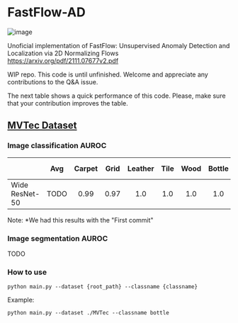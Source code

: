 # FastFlow-AD

![image](https://user-images.githubusercontent.com/37028633/157865763-105ae80a-ba4a-4bd0-8bd2-bf0ec392f865.png)



Unoficial implementation of FastFlow: Unsupervised Anomaly Detection and Localization via 2D Normalizing Flows 
https://arxiv.org/pdf/2111.07677v2.pdf

WIP repo. This code is until unfinished. 
Welcome and appreciate any contributions to the Q&A issue.

The next table shows a quick performance of this code. Please, make sure that your contribution improves the table.

## [MVTec Dataset](https://www.mvtec.com/company/research/datasets/mvtec-ad)


### Image classification AUROC

|                | Avg  | Carpet | Grid | Leather | Tile | Wood | Bottle | Cable | Capsule | Hazelnut | Metal Nut | Pill | Screw | Toothbrush | Transistor | Zipper |
| -------------- |:----:|:------:|:----:| :-----: |:----:|:----:|:------:|:-----:|:-------:|:--------:|:---------:|:----:|:-----:|:----------:|:----------:|:------:|
| Wide ResNet-50 | TODO |  0.99  | 0.97 |   1.0   | 1.0  | 1.0  |  1.0   | 0.95  |  0.80   |   0.99   |   0.97    | 0.95 | 0.99  |    0.86    |    0.88    |  1.0   |

Note: *We had this results with the "First commit"

### Image segmentation AUROC

TODO

### How to use


```python main.py --dataset {root_path} --classname {classname}```

Example:

```python main.py --dataset ./MVTec --classname bottle```
